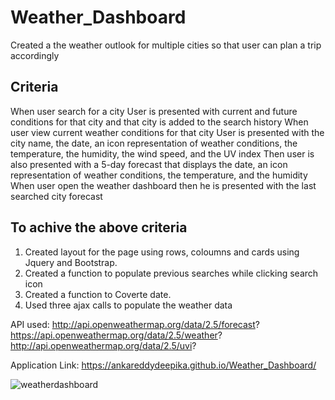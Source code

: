 # Weather_Dashboard

Created a the weather outlook for multiple cities so that user can plan a trip accordingly

## Criteria

When user search for a city
User is presented with current and future conditions for that city and that city is added to the search history
When user view current weather conditions for that city
User is presented with the city name, the date, an icon representation of weather conditions, the temperature, the humidity, the wind speed, and the UV index
Then user is also presented with a 5-day forecast that displays the date, an icon representation of weather conditions, the temperature, and the humidity
When user open the weather dashboard then he is presented with the last searched city forecast

## To achive the above criteria

1. Created layout for the page using rows, coloumns and cards using Jquery and Bootstrap.
2. Created a function to populate previous searches while clicking search icon
3. Created a function to Coverte date.
4. Used three ajax calls to populate the weather data

API used: http://api.openweathermap.org/data/2.5/forecast?
         https://api.openweathermap.org/data/2.5/weather?
         http://api.openweathermap.org/data/2.5/uvi?

Application Link:   https://ankareddydeepika.github.io/Weather_Dashboard/

![weatherdashboard](./Assets/Weather_dashboard.gif)